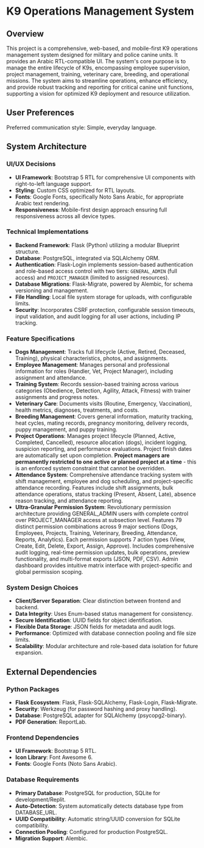 # K9 Operations Management System

## Overview
This project is a comprehensive, web-based, and mobile-first K9 operations management system designed for military and police canine units. It provides an Arabic RTL-compatible UI. The system's core purpose is to manage the entire lifecycle of K9s, encompassing employee supervision, project management, training, veterinary care, breeding, and operational missions. The system aims to streamline operations, enhance efficiency, and provide robust tracking and reporting for critical canine unit functions, supporting a vision for optimized K9 deployment and resource utilization.

## User Preferences
Preferred communication style: Simple, everyday language.

## System Architecture

### UI/UX Decisions
- **UI Framework**: Bootstrap 5 RTL for comprehensive UI components with right-to-left language support.
- **Styling**: Custom CSS optimized for RTL layouts.
- **Fonts**: Google Fonts, specifically Noto Sans Arabic, for appropriate Arabic text rendering.
- **Responsiveness**: Mobile-first design approach ensuring full responsiveness across all device types.

### Technical Implementations
- **Backend Framework**: Flask (Python) utilizing a modular Blueprint structure.
- **Database**: PostgreSQL, integrated via SQLAlchemy ORM.
- **Authentication**: Flask-Login implements session-based authentication and role-based access control with two tiers: `GENERAL_ADMIN` (full access) and `PROJECT_MANAGER` (limited to assigned resources).
- **Database Migrations**: Flask-Migrate, powered by Alembic, for schema versioning and management.
- **File Handling**: Local file system storage for uploads, with configurable limits.
- **Security**: Incorporates CSRF protection, configurable session timeouts, input validation, and audit logging for all user actions, including IP tracking.

### Feature Specifications
- **Dogs Management**: Tracks full lifecycle (Active, Retired, Deceased, Training), physical characteristics, photos, and assignments.
- **Employee Management**: Manages personal and professional information for roles (Handler, Vet, Project Manager), including assignment and attendance.
- **Training System**: Records session-based training across various categories (Obedience, Detection, Agility, Attack, Fitness) with trainer assignments and progress notes.
- **Veterinary Care**: Documents visits (Routine, Emergency, Vaccination), health metrics, diagnoses, treatments, and costs.
- **Breeding Management**: Covers general information, maturity tracking, heat cycles, mating records, pregnancy monitoring, delivery records, puppy management, and puppy training.
- **Project Operations**: Manages project lifecycle (Planned, Active, Completed, Cancelled), resource allocation (dogs), incident logging, suspicion reporting, and performance evaluations. Project finish dates are automatically set upon completion. **Project managers are permanently restricted to one active or planned project at a time** - this is an enforced system constraint that cannot be overridden.
- **Attendance System**: Comprehensive attendance tracking system with shift management, employee and dog scheduling, and project-specific attendance recording. Features include shift assignments, bulk attendance operations, status tracking (Present, Absent, Late), absence reason tracking, and attendance reporting.
- **Ultra-Granular Permission System**: Revolutionary permission architecture providing GENERAL_ADMIN users with complete control over PROJECT_MANAGER access at subsection level. Features 79 distinct permission combinations across 9 major sections (Dogs, Employees, Projects, Training, Veterinary, Breeding, Attendance, Reports, Analytics). Each permission supports 7 action types (View, Create, Edit, Delete, Export, Assign, Approve). Includes comprehensive audit logging, real-time permission updates, bulk operations, preview functionality, and multi-format exports (JSON, PDF, CSV). Admin dashboard provides intuitive matrix interface with project-specific and global permission scoping.

### System Design Choices
- **Client/Server Separation**: Clear distinction between frontend and backend.
- **Data Integrity**: Uses Enum-based status management for consistency.
- **Secure Identification**: UUID fields for object identification.
- **Flexible Data Storage**: JSON fields for metadata and audit logs.
- **Performance**: Optimized with database connection pooling and file size limits.
- **Scalability**: Modular architecture and role-based data isolation for future expansion.

## External Dependencies

### Python Packages
- **Flask Ecosystem**: Flask, Flask-SQLAlchemy, Flask-Login, Flask-Migrate.
- **Security**: Werkzeug (for password hashing and proxy handling).
- **Database**: PostgreSQL adapter for SQLAlchemy (psycopg2-binary).
- **PDF Generation**: ReportLab.

### Frontend Dependencies
- **UI Framework**: Bootstrap 5 RTL.
- **Icon Library**: Font Awesome 6.
- **Fonts**: Google Fonts (Noto Sans Arabic).

### Database Requirements
- **Primary Database**: PostgreSQL for production, SQLite for development/Replit.
- **Auto-Detection**: System automatically detects database type from DATABASE_URL.
- **UUID Compatibility**: Automatic string/UUID conversion for SQLite compatibility.
- **Connection Pooling**: Configured for production PostgreSQL.
- **Migration Support**: Alembic.